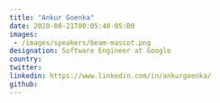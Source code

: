 ```yaml
---
title: "Ankur Goenka"
date: 2020-08-21T00:05:40-05:00
images: 
 - /images/speakers/beam-mascot.png
designation: Software Engineer at Google
country: 
twitter: 
linkedin: https://www.linkedin.com/in/ankurgoenka/
github: 
---
```


